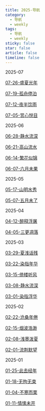 ```yaml
---
title: 2025-导航
category:
  - 导航
  - weekly
tags:
  - 导航
  - weekly
sticky: false
star: false
article: false
timeline: false
---
```


2025-07

[07-26-盛夏光年](07-26-盛夏光年.md)

[07-19-孤舟停泊](07-19-孤舟停泊.md)

[07-12-夜半饮雨](07-12-夜半饮雨.md)

[07-05-赏心悦目](./07-05-赏心悦目.md)


2025-06

[06-28-静水流深](./06-28-静水流深.md)

[06-21-高山流水](./06-21-高山流水.md)

[06-14-繁花似锦](./06-14-繁花似锦.md)

[06-07-六月未果](./06-07-六月未果.md)


2025-05

[05-17-山明水秀](05-17-山明水秀.md)

[05-07-五月未了](./05-07-五月未了.md)


2025-04


[04-12-醉释浮屠](./04-12-醉释浮屠.md)

[04-05-三更凋落](./04-05-三更凋落.md)


2025-03

[03-29-夏浅话残](./03-29-夏浅话残.md)

[03-22-染指年华](03-22-染指年华.md)

[03-15-倚楼听风](03-15-倚楼听风.md)

[03-08-静水流深](03-08-静水流深.md)

[03-01-染指浮华](./03-01-染指浮华.md)


2025-02

[02-22-沧桑年倦](02-22-沧桑年倦.md)

[02-15-烟波浩渺](./02-15-烟波浩渺.md)

[02-08-浅墨泼夏](02-08-浅墨泼夏.md)

[02-01-流荆默望](02-01-流荆默望.md)


2025-01

[01-25-此去经年](01-25-此去经年.md)

[01-18-无拘无束](./01-18-无拘无束.md)

[01-04-不寒而栗](./01-04-不寒而栗.md)

[01-11-情愫未开](./01-11-情愫未开.md)